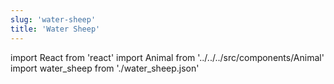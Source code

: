 ```yaml
---
slug: 'water-sheep'
title: 'Water Sheep'
---
```

    
import React from 'react'
import Animal from '../../../src/components/Animal'
import water_sheep from './water_sheep.json'
    
<Animal data={water_sheep} />
